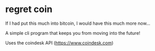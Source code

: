 # regret coin
If I had put this much into bitcoin, I would have this much more now...

A simple cli program that keeps you from moving into the future!

Uses the coindesk API (https://www.coindesk.com)

